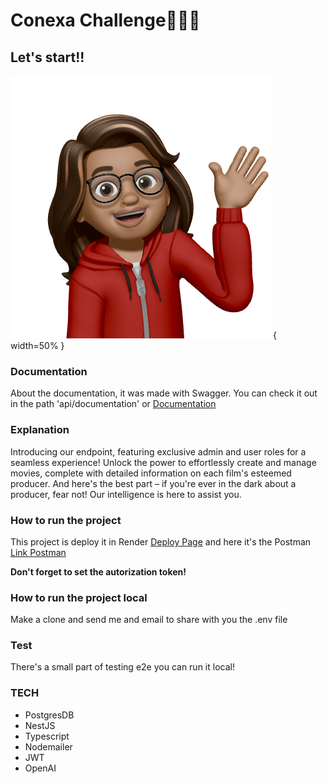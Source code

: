 # Conexa Challenge👾👋🏽

## Let's start!!

![Image Profile](/views/profile.png){ width=50% }


### Documentation

About the documentation, it was made with Swagger. You can check it out in the path 'api/documentation' or [Documentation](https://conexa-service.onrender.com/api/documentation)

### Explanation

Introducing our endpoint, featuring exclusive admin and user roles for a seamless experience! Unlock the power to effortlessly create and manage movies, complete with detailed information on each film's esteemed producer. And here's the best part – if you're ever in the dark about a producer, fear not! Our intelligence is here to assist you.


### How to run the project

This project is deploy it in Render [Deploy Page](https://conexa-service.onrender.com) and here it's the Postman [Link Postman](https://api.postman.com/collections/17639607-1fed9dc9-b265-4fa7-a973-55bd1cd6184b?access_key=PMAT-01HEXNTSQZF6BTDZKW9GAVH4JP)

**Don't forget to set the autorization token!**

### How to run the project local

Make a clone and send me and email to share with you the .env file

### Test

There's a small part of testing e2e you can run it local!

### TECH
- PostgresDB
- NestJS
- Typescript
- Nodemailer
- JWT
- OpenAI

